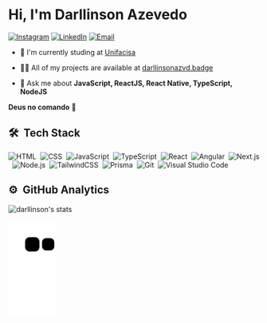 <h1 align="left">Hi, I'm Darllinson Azevedo</h1>

[![Instagram](https://img.shields.io/badge/-Instagram-05122A?style=flat-square&logo=instagram)](https://instagram.com/_darllinson)
[![LinkedIn](https://img.shields.io/badge/-LinkedIn-05122A?style=flat-square&logo=linkedin)](https://www.linkedin.com/in/darllinson-azevedo/)
[![Email](https://img.shields.io/badge/-azevedo.darllinson@gmail.com-05122A?style=flat-square&logo=gmail)](mailto:azevedo.darllinson@gmail.com)
  
- 🔭 I'm currently studing at [Unifacisa](https://www.unifacisa.edu.br/home)

- 👨‍💻 All of my projects are available at [darllinsonazvd.badge](https://darllinsonazvd.github.io/dev-id-badge/)

- 💬 Ask me about **JavaScript, ReactJS, React Native, TypeScript, NodeJS**

**Deus no comando** 🙏

## 🛠 &nbsp;Tech Stack

![HTML](https://img.shields.io/badge/-HTML-05122A?style=flat-square&logo=HTML5)&nbsp;
![CSS](https://img.shields.io/badge/-CSS-05122A?style=flat-square&logo=CSS3&logoColor=1572B6)&nbsp;
![JavaScript](https://img.shields.io/badge/-JavaScript-05122A?style=flat-square&logo=javascript)&nbsp;
![TypeScript](https://img.shields.io/badge/-TypeScript-05122A?style=flat-square&logo=TypeScript)&nbsp;
![React](https://img.shields.io/badge/-React-05122A?style=flat-square&logo=react)&nbsp;
![Angular](https://img.shields.io/badge/-Angular-05122A?style=flat-square&logo=angular)&nbsp;
![Next.js](https://img.shields.io/badge/-Next.js-05122A?style=flat-square&logo=Next.js)&nbsp;
![Node.js](https://img.shields.io/badge/-Node.js-05122A?style=flat-square&logo=node.js)&nbsp;
![TailwindCSS](https://img.shields.io/badge/-TailwindCSS-05122A?style=flat-square&logo=tailwindcss)&nbsp;
![Prisma](https://img.shields.io/badge/-Prisma-05122A?style=flat-square&logo=prisma)&nbsp;
![Git](https://img.shields.io/badge/-Git-05122A?style=flat-square&logo=git)&nbsp;
![Visual Studio Code](https://img.shields.io/badge/-Visual%20Studio%20Code-05122A?style=flat-square&logo=visual-studio-code&logoColor=007ACC)&nbsp;

## ⚙️ &nbsp;GitHub Analytics

<p align="left">
<img width="530em" src="https://github-readme-stats.vercel.app/api?username=darllinsonazvd&show_icons=true&theme=github_dark" alt="darllinson's stats"/>
</p>

![snake svg](https://github.com/darllinsonazvd/darllinsonazvd/blob/output/github-contribution-grid-snake.svg)

